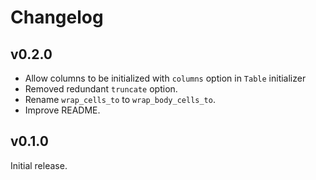 # Changelog

## v0.2.0

* Allow columns to be initialized with `columns` option in `Table` initializer
* Removed redundant `truncate` option.
* Rename `wrap_cells_to` to `wrap_body_cells_to`.
* Improve README.

## v0.1.0

Initial release.
